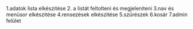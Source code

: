 1.adatok lista elkészitése
2. a listát feltolteni és megjeleniteni
3.nav és menüsor elkészitése
4.rensezések elkészitése
5.szürészek
6.kosár
7.admin felület
